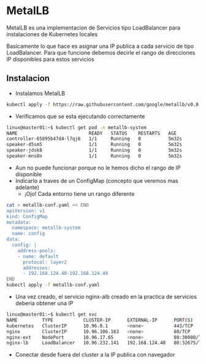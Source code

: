 # MetalLB

MetalLB es una implementacion de Servicios tipo LoadBalancer para instalaciones de Kubernetes locales

Basicamente lo que hace es asignar una IP publica a cada servicio de tipo LoadBalancer. Para que funcione debemos decirle el rango de direcciones IP disponibles para estos servicios

## Instalacion

  * Instalamos MetalLB

```bash
kubectl apply -f https://raw.githubusercontent.com/google/metallb/v0.8.3/manifests/metallb.yaml
```

  * Verificamos que se esta ejecutando correctamente

```bash
linux@master01:~$ kubectl get pod -n metallb-system
NAME                          READY   STATUS    RESTARTS   AGE
controller-65895b47d4-l7qj6   1/1     Running   0          5m32s
speaker-d5sm5                 1/1     Running   0          5m32s
speaker-jdsk8                 1/1     Running   0          5m32s
speaker-mns8n                 1/1     Running   0          5m32s
```

  * Aun no puede funcionar porque no le hemos dicho el rango de IP disponible
  * Indicarlo a traves de un ConfigMap (concepto que veremos mas adelante)
    * ¡Ojo! Cada entorno tiene un rango diferente

```bash
cat > metallb-conf.yaml << END
apiVersion: v1
kind: ConfigMap
metadata:
  namespace: metallb-system
  name: config
data:
  config: |
    address-pools:
    - name: default
      protocol: layer2
      addresses:
      - 192.168.124.40-192.168.124.49
END
kubectl apply -f metallb-conf.yaml
```

  * Una vez creado, el servicio nginx-alb creado en la practica de servicios deberia obtener una IP

```bash
linux@master01:~$ kubectl get svc
NAME         TYPE           CLUSTER-IP      EXTERNAL-IP      PORT(S)        AGE
kubernetes   ClusterIP      10.96.0.1       <none>           443/TCP        21d
nginx        ClusterIP      10.96.106.163   <none>           80/TCP         35m
nginx-ext    NodePort       10.96.17.65     <none>           80:30080/TCP   24m
nginx-lb     LoadBalancer   10.96.232.141   192.168.124.40   80:32675/TCP   9m52s
```

  * Conectar desde fuera del cluster a la IP publica con navegador

